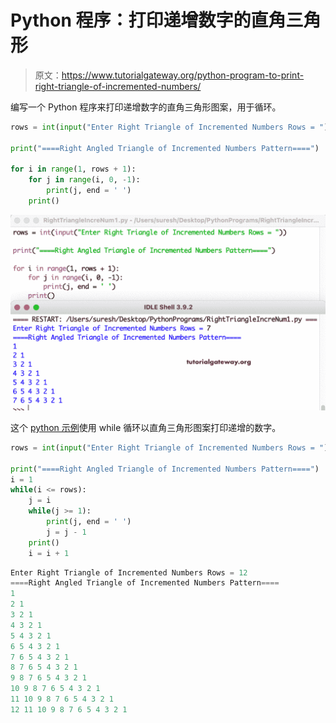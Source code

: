 # Python 程序：打印递增数字的直角三角形

> 原文：<https://www.tutorialgateway.org/python-program-to-print-right-triangle-of-incremented-numbers/>

编写一个 Python 程序来打印递增数字的直角三角形图案，用于循环。

```py
rows = int(input("Enter Right Triangle of Incremented Numbers Rows = "))

print("====Right Angled Triangle of Incremented Numbers Pattern====")

for i in range(1, rows + 1):
    for j in range(i, 0, -1):
        print(j, end = ' ') 
    print()
```

![Python Program to Print Right Triangle of Incremented Numbers](img/5d00769df3075c92e75acaa923749e83.png)

这个 [python 示例](https://www.tutorialgateway.org/python-programming-examples/)使用 while 循环以直角三角形图案打印递增的数字。

```py
rows = int(input("Enter Right Triangle of Incremented Numbers Rows = "))

print("====Right Angled Triangle of Incremented Numbers Pattern====")
i = 1
while(i <= rows):
    j = i
    while(j >= 1):
        print(j, end = ' ')
        j = j - 1
    print()
    i = i + 1
```

```py
Enter Right Triangle of Incremented Numbers Rows = 12
====Right Angled Triangle of Incremented Numbers Pattern====
1 
2 1 
3 2 1 
4 3 2 1 
5 4 3 2 1 
6 5 4 3 2 1 
7 6 5 4 3 2 1 
8 7 6 5 4 3 2 1 
9 8 7 6 5 4 3 2 1 
10 9 8 7 6 5 4 3 2 1 
11 10 9 8 7 6 5 4 3 2 1 
12 11 10 9 8 7 6 5 4 3 2 1 
```